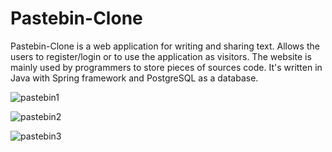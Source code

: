 # Pastebin-Clone

 Pastebin-Clone is a web application for writing and sharing text. Allows the users to register/login or to use the application as visitors. The website is mainly used by programmers to store pieces of sources code. It's written in Java with Spring framework and PostgreSQL as a database. 
 

![pastebin1](https://user-images.githubusercontent.com/97915515/228035619-4f63ac7e-1adc-4204-a5ba-d6b04dbc12ef.png)

![pastebin2](https://user-images.githubusercontent.com/97915515/228035645-93607b6e-b2a0-4b38-8601-dd09c260893f.png)

![pastebin3](https://user-images.githubusercontent.com/97915515/228035657-9ec58c35-9972-4e45-b768-f8fe497539e2.png)

